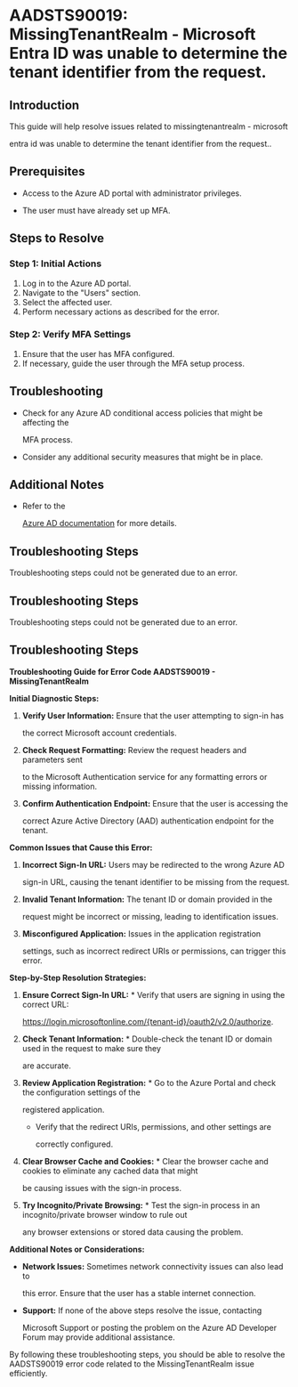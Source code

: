 
# AADSTS90019: MissingTenantRealm - Microsoft Entra ID was unable to determine the tenant identifier from the request.


## Introduction

This guide will help resolve issues related to missingtenantrealm - microsoft

entra id was unable to determine the tenant identifier from the request..


## Prerequisites


* Access to the Azure AD portal with administrator privileges.

* The user must have already set up MFA.


## Steps to Resolve


### Step 1: Initial Actions

1. Log in to the Azure AD portal.
2. Navigate to the "Users" section.
3. Select the affected user.
4. Perform necessary actions as described for the error.


### Step 2: Verify MFA Settings

1. Ensure that the user has MFA configured.
2. If necessary, guide the user through the MFA setup process.


## Troubleshooting


* Check for any Azure AD conditional access policies that might be affecting the

  MFA process.

* Consider any additional security measures that might be in place.


## Additional Notes


* Refer to the

  [Azure AD 
documentation](https://learn.microsoft.com/en-us/azure/active-directory/)
  for more details.


## Troubleshooting Steps

Troubleshooting steps could not be generated due to an error.


## Troubleshooting Steps

Troubleshooting steps could not be generated due to an error.


## Troubleshooting Steps

**Troubleshooting Guide for Error Code AADSTS90019 - MissingTenantRealm**

**Initial Diagnostic Steps:** 

1. **Verify User Information:** Ensure that the user attempting to sign-in has

   the correct Microsoft account credentials.
2. **Check Request Formatting:** Review the request headers and parameters sent

   to the Microsoft Authentication service for any formatting errors or missing
   information.
3. **Confirm Authentication Endpoint:** Ensure that the user is accessing the

   correct Azure Active Directory (AAD) authentication endpoint for the tenant.

**Common Issues that Cause this Error:** 

1. **Incorrect Sign-In URL:** Users may be redirected to the wrong Azure AD

   sign-in URL, causing the tenant identifier to be missing from the request.
2. **Invalid Tenant Information:** The tenant ID or domain provided in the

   request might be incorrect or missing, leading to identification issues.
3. **Misconfigured Application:** Issues in the application registration

   settings, such as incorrect redirect URIs or permissions, can trigger this
   error.

**Step-by-Step Resolution Strategies:** 

1. **Ensure Correct Sign-In URL:**    * Verify that users are signing in using 
the correct URL:

     https://login.microsoftonline.com/{tenant-id}/oauth2/v2.0/authorize.
2. **Check Tenant Information:**    * Double-check the tenant ID or domain used 
in the request to make sure they

     are accurate.
3. **Review Application Registration:**    * Go to the Azure Portal and check 
the configuration settings of the

     registered application.
   * Verify that the redirect URIs, permissions, and other settings are

     correctly configured.
4. **Clear Browser Cache and Cookies:**    * Clear the browser cache and cookies 
to eliminate any cached data that might

     be causing issues with the sign-in process.
5. **Try Incognito/Private Browsing:**    * Test the sign-in process in an 
incognito/private browser window to rule out

     any browser extensions or stored data causing the problem.

**Additional Notes or Considerations:**


* **Network Issues:** Sometimes network connectivity issues can also lead to

  this error. Ensure that the user has a stable internet connection.

* **Support:** If none of the above steps resolve the issue, contacting

  Microsoft Support or posting the problem on the Azure AD Developer Forum may
  provide additional assistance.

By following these troubleshooting steps, you should be able to resolve the
AADSTS90019 error code related to the MissingTenantRealm issue efficiently.